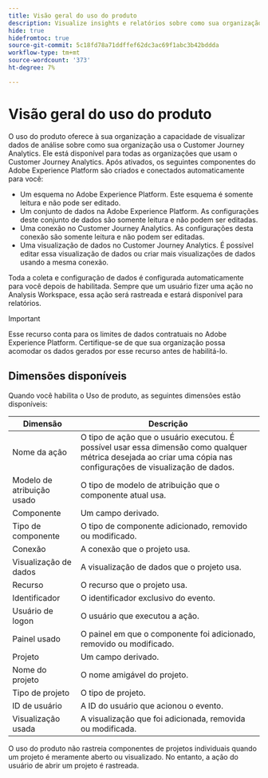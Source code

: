 ```yaml
---
title: Visão geral do uso do produto
description: Visualize insights e relatórios sobre como sua organização usa o Customer Journey Analytics.
hide: true
hidefromtoc: true
source-git-commit: 5c18fd78a71ddffef62dc3ac69f1abc3b42bddda
workflow-type: tm+mt
source-wordcount: '373'
ht-degree: 7%

---
```


# Visão geral do uso do produto

O uso do produto oferece à sua organização a capacidade de visualizar dados de análise sobre como sua organização usa o Customer Journey Analytics. Ele está disponível para todas as organizações que usam o Customer Journey Analytics. Após ativados, os seguintes componentes do Adobe Experience Platform são criados e conectados automaticamente para você:

* Um esquema no Adobe Experience Platform. Este esquema é somente leitura e não pode ser editado.
* Um conjunto de dados na Adobe Experience Platform. As configurações deste conjunto de dados são somente leitura e não podem ser editadas.
* Uma conexão no Customer Journey Analytics. As configurações desta conexão são somente leitura e não podem ser editadas.
* Uma visualização de dados no Customer Journey Analytics. É possível editar essa visualização de dados ou criar mais visualizações de dados usando a mesma conexão.

Toda a coleta e configuração de dados é configurada automaticamente para você depois de habilitada. Sempre que um usuário fizer uma ação no Analysis Workspace, essa ação será rastreada e estará disponível para relatórios.

>[!IMPORTANT]
>
>Esse recurso conta para os limites de dados contratuais no Adobe Experience Platform. Certifique-se de que sua organização possa acomodar os dados gerados por esse recurso antes de habilitá-lo.

## Dimensões disponíveis

Quando você habilita o Uso de produto, as seguintes dimensões estão disponíveis:

| Dimensão | Descrição |
| --- | --- |
| Nome da ação | O tipo de ação que o usuário executou. É possível usar essa dimensão como qualquer métrica desejada ao criar uma cópia nas configurações de visualização de dados. |
| Modelo de atribuição usado | O tipo de modelo de atribuição que o componente atual usa. |
| Componente | Um campo derivado. |
| Tipo de componente | O tipo de componente adicionado, removido ou modificado. |
| Conexão | A conexão que o projeto usa. |
| Visualização de dados | A visualização de dados que o projeto usa. |
| Recurso | O recurso que o projeto usa. |
| Identificador | O identificador exclusivo do evento. |
| Usuário de logon | O usuário que executou a ação. |
| Painel usado | O painel em que o componente foi adicionado, removido ou modificado. |
| Projeto  | Um campo derivado. |
| Nome do projeto | O nome amigável do projeto. |
| Tipo de projeto | O tipo de projeto. |
| ID de usuário | A ID do usuário que acionou o evento. |
| Visualização usada | A visualização que foi adicionada, removida ou modificada. |

O uso do produto não rastreia componentes de projetos individuais quando um projeto é meramente aberto ou visualizado. No entanto, a ação do usuário de abrir um projeto é rastreada.
